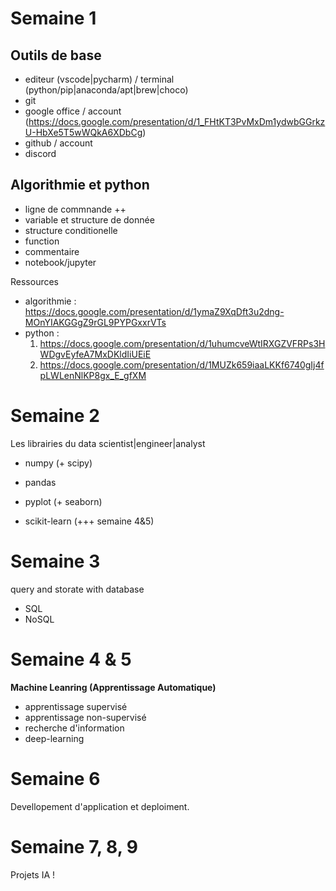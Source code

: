 
# Semaine 1

## Outils de base

- editeur (vscode|pycharm) / terminal (python/pip|anaconda/apt|brew|choco)
- git
- google office / account (https://docs.google.com/presentation/d/1_FHtKT3PvMxDm1ydwbGGrkzU-HbXe5T5wWQkA6XDbCg)
- github / account
- discord


## Algorithmie et python

- ligne de commnande ++
- variable et structure de donnée
- structure conditionelle
- function
- commentaire
- notebook/jupyter


Ressources
- algorithmie : https://docs.google.com/presentation/d/1ymaZ9XqDft3u2dng-MOnYIAKGGgZ9rGL9PYPGxxrVTs
- python :
    1. https://docs.google.com/presentation/d/1uhumcveWtIRXGZVFRPs3HWDgvEyfeA7MxDKldIiUEiE
    2. https://docs.google.com/presentation/d/1MUZk659iaaLKKf6740gIj4fpLWLenNlKP8gx_E_gfXM


# Semaine 2

Les librairies du data scientist|engineer|analyst

- numpy (+ scipy)
- pandas
- pyplot (+ seaborn)

- scikit-learn (+++ semaine 4&5)

# Semaine 3

query and storate with database
- SQL
- NoSQL


# Semaine 4 & 5

**Machine Leanring (Apprentissage Automatique)**

- apprentissage supervisé
- apprentissage non-supervisé
- recherche d'information
- deep-learning


# Semaine 6

Devellopement d'application et deploiment.


# Semaine 7, 8, 9

Projets IA !



